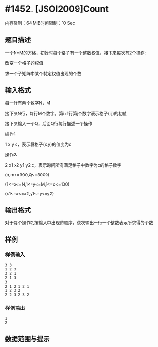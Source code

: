 # #1452. [JSOI2009]Count

内存限制：64 MiB时间限制：10 Sec

## 题目描述

一个N*M的方格，初始时每个格子有一个整数权值，接下来每次有2个操作:

改变一个格子的权值

求一个子矩阵中某个特定权值出现的个数

## 输入格式

每一行有两个数字N，M

接下来N行，每行M个数字。第i+1行第j个数字表示格子(i,j)的初值

接下来输入一个Q，后面Q行每行描述一个操作

操作1:

1 x y c，表示将格子(x,y)的值变为c

操作2:

2 x1 x2 y1 y2 c，表示询问所有满足格子中数字为c的格子数字

(n,m<=300,Q<=5000)

(1<=x<=N,1<=y<=M,1<=c<=100)

(x1<=x<=x2,y1<=y<=y2)

## 输出格式

对于每个操作2,按输入中出现的顺序，依次输出一行一个整数表示所求得的个数

## 样例

### 样例输入

    
    3 3
    1 2 3
    3 2 1
    2 1 3
    3
    2 1 2 1 2 1
    1 2 3 2
    2 2 3 2 3 2
    
    

### 样例输出

    
    1
    2
    

## 数据范围与提示
